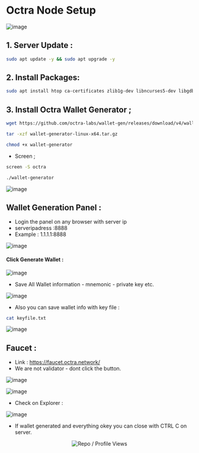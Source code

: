 # Octra Node Setup

![image](https://github.com/user-attachments/assets/0d8ec782-edf6-4ce2-a75b-4ee08589afe7)

## 1. Server Update : 

```bash
sudo apt update -y && sudo apt upgrade -y
```
## 2. Install Packages:

```bash
sudo apt install htop ca-certificates zlib1g-dev libncurses5-dev libgdbm-dev libnss3-dev tmux iptables curl nvme-cli git wget make jq libleveldb-dev build-essential pkg-config ncdu tar clang bsdmainutils lsb-release libssl-dev libreadline-dev libffi-dev jq gcc screen file nano btop unzip lz4 -y
```

## 3. Install Octra Wallet Generator ; 

```bash
wget https://github.com/octra-labs/wallet-gen/releases/download/v4/wallet-generator-linux-x64.tar.gz
```
```bash
tar -xzf wallet-generator-linux-x64.tar.gz
```

```bash
chmod +x wallet-generator
```

- Screen ;

```bash
screen -S octra
```
```bash
./wallet-generator
```

![image](https://github.com/user-attachments/assets/115f5773-e2f2-4b05-9ee2-21b0fadc571e)

## Wallet Generation Panel : 
- Login the panel on any browser  with server ip 
- serveripadress :8888
- Example : 1.1.1.1:8888

![image](https://github.com/user-attachments/assets/3c337032-40db-4371-a41f-55b06848ff55)

#### Click Generate Wallet : 

![image](https://github.com/user-attachments/assets/490ec720-f4ed-43eb-8f32-f7f8c5f89161)

- Save All Wallet information - mnemonic - private key etc.

![image](https://github.com/user-attachments/assets/fe14c60d-8119-418a-a64b-5e7580ee8c71)

- Also you can save wallet info with key file : 

```bash
cat keyfile.txt
```

![image](https://github.com/user-attachments/assets/c3c0b274-c6bb-4d94-98b0-4040b9801016)


## Faucet : 

- Link : https://faucet.octra.network/
- We are not validator - dont click the button.

![image](https://github.com/user-attachments/assets/555cb20c-800e-484c-9b68-a99ff9d0b9fe)

![image](https://github.com/user-attachments/assets/bf0cf164-5d87-4fa0-b78d-3a2158ed614f)

- Check on Explorer : 

![image](https://github.com/user-attachments/assets/83b41d6b-49ae-43b1-b7fb-3eb6be61fc67)

- If wallet generated and everything okey you can close with CTRL C on server. 


<p align="center">
  <img src="https://komarev.com/ghpvc/?username=FurkanL0&style=flat-square&color=red&label=Profile+Views+/+Repo+Views+" alt="Repo / Profile Views" />
</p>
